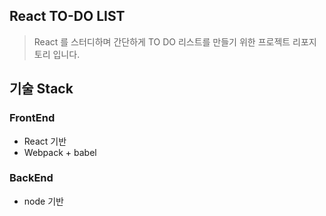 ## React TO-DO LIST

>React 를 스터디하며 간단하게 TO DO 리스트를 만들기 위한 프로젝트 리포지토리 입니다.

## 기술 Stack

### FrontEnd
- React 기반
- Webpack + babel

### BackEnd
- node 기반
